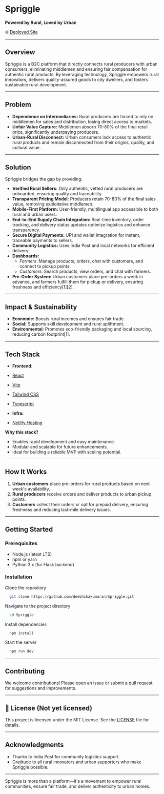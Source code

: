 # Spriggle

**Powered by Rural, Loved by Urban**

🌐 [Deployed Site](https://spriggle.netlify.app/)

---

## Overview

Spriggle is a B2C platform that directly connects rural producers with urban consumers, eliminating middlemen and ensuring fair compensation for authentic rural products. By leveraging technology, Spriggle empowers rural innovators, delivers quality-assured goods to city dwellers, and fosters sustainable rural development.

---

## Problem

- **Dependence on Intermediaries:** Rural producers are forced to rely on middlemen for sales and distribution, losing direct access to markets.
- **Unfair Value Capture:** Middlemen absorb 70-80% of the final retail price, significantly underpaying producers.
- **Urban-Rural Disconnect:** Urban consumers lack access to authentic rural products and remain disconnected from their origins, quality, and cultural value.

---

## Solution

Spriggle bridges the gap by providing:

- **Verified Rural Sellers:** Only authentic, vetted rural producers are onboarded, ensuring quality and traceability.
- **Transparent Pricing Model:** Producers retain 70-80% of the final sales value, removing exploitative middlemen.
- **Mobile-First Platform:** User-friendly, multilingual app accessible to both rural and urban users.
- **End-to-End Supply Chain Integration:** Real-time inventory, order tracking, and delivery status updates optimize logistics and enhance transparency.
- **Secure Digital Payments:** UPI and wallet integration for instant, traceable payments to sellers.
- **Community Logistics:** Uses India Post and local networks for efficient delivery.
- **Dashboards:**  
  - *Farmers*: Manage products, orders, chat with customers, and connect to pickup points.
  - *Customers*: Search products, view orders, and chat with farmers.
- **Pre-Order System:** Urban customers place pre-orders a week in advance, and farmers fulfill them for pickup or delivery, ensuring freshness and efficiency[1][2].

---

## Impact & Sustainability

- **Economic:** Boosts rural incomes and ensures fair trade.
- **Social:** Supports skill development and rural upliftment.
- **Environmental:** Promotes eco-friendly packaging and local sourcing, reducing carbon footprint[1].

---

## Tech Stack

- **Frontend:**

- [React](https://react.dev/)
- [Vite](https://vitejs.dev/)
- [Tailwind CSS](https://tailwindcss.com/)
- [Typescript](https://www.typescriptlang.org/)

- **Infra:**

- [Netlify Hosting](https://www.netlify.com/)

**Why this stack?**
- Enables rapid development and easy maintenance.
- Modular and scalable for future enhancements.
- Ideal for building a reliable MVP with scaling potential.

---

## How It Works

1. **Urban customers** place pre-orders for rural products based on next week's availability.
2. **Rural producers** receive orders and deliver products to urban pickup points.
3. **Customers** collect their orders or opt for prepaid delivery, ensuring freshness and reducing last-mile delivery issues.

---

## Getting Started

### Prerequisites

- Node.js (latest LTS)
- npm or yarn
- Python 3.x (for Flask backend)

### Installation

Clone the repository

```bash
  git clone https://github.com/deebhikakumaran/Spriggle.git
```

Navigate to the project directory

```bash
  cd Spriggle
```

Install dependencies

```bash
  npm install
```

Start the server

```bash
  npm run dev
```

---

## Contributing

We welcome contributions! Please open an issue or submit a pull request for suggestions and improvements.

---

## 📜 License (Not yet licensed)

This project is licensed under the MIT License. See the [LICENSE](LICENSE) file for details.

---

## Acknowledgments

- Thanks to India Post for community logistics support.
- Gratitude to all rural innovators and urban supporters who make Spriggle possible.

---

Spriggle is more than a platform—it's a movement to empower rural communities, ensure fair trade, and deliver authenticity to urban homes.
